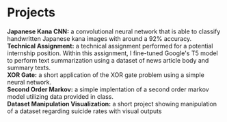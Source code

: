 # Projects
**Japanese Kana CNN:** a convolutional neural network that is able to classify handwritten Japanese kana images with around a 92% accuracy.<br />
**Technical Assignment:** a technical assignment performed for a potential internship position. Within this assignment, I fine-tuned Google's T5 model to perform text summarization using a dataset of news article body and summary texts.<br />
**XOR Gate:** a short application of the XOR gate problem using a simple neural network.<br />
**Second Order Markov:** a simple implentation of a second order markov model utilizing data provided in class.<br />
**Dataset Manipulation Visualization:** a short project showing manipulation of a dataset regarding suicide rates with visual outputs
